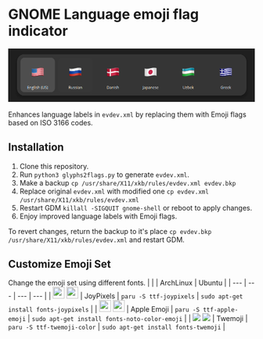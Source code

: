 # GNOME Language emoji flag indicator
![](img/img.png)

Enhances language labels in `evdev.xml` by replacing them with Emoji flags based on ISO 3166 codes.

## Installation
1. Clone this repository.
2. Run `python3 glyphs2flags.py` to generate `evdev.xml`.
3. Make a backup `cp /usr/share/X11/xkb/rules/evdev.xml evdev.bkp`
4. Replace original `evdev.xml` with modified one `cp evdev.xml /usr/share/X11/xkb/rules/evdev.xml`
5. Restart GDM `killall -SIGQUIT gnome-shell` or reboot to apply changes.
6. Enjoy improved language labels with Emoji flags.

To revert changes, return the backup to it's place `cp evdev.bkp /usr/share/X11/xkb/rules/evdev.xml` and restart GDM.

## Customize Emoji Set
Change the emoji set using different fonts.
| | | ArchLinux | Ubuntu |
| --- | --- | --- | --- |
| <img src="https://em-content.zobj.net/source/google/387/flag-denmark_1f1e9-1f1f0.png" width=24 height=24> <img src="https://em-content.zobj.net/source/google/387/flag-uzbekistan_1f1fa-1f1ff.png" width=24 height=24> | JoyPixels | `paru -S ttf-joypixels` | `sudo apt-get install fonts-joypixels` |
| <img src="https://em-content.zobj.net/source/apple/354/flag-denmark_1f1e9-1f1f0.png" width=24 height=24> <img src="https://em-content.zobj.net/source/apple/354/flag-uzbekistan_1f1fa-1f1ff.png" width=24 height=24> | Apple Emoji | `paru -S ttf-apple-emoji` | `sudo apt-get install fonts-noto-color-emoji` |
| <img src="https://em-content.zobj.net/source/twitter/376/flag-denmark_1f1e9-1f1f0.png" widht=24 height=24> <img src="https://em-content.zobj.net/source/twitter/376/flag-uzbekistan_1f1fa-1f1ff.png" widht=24 height=24> | Twemoji | `paru -S ttf-twemoji-color` | `sudo apt-get install fonts-twemoji` |

